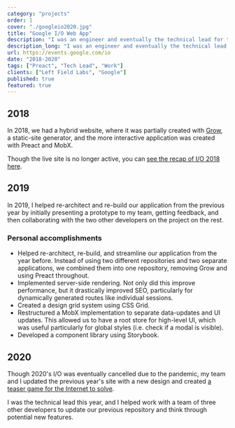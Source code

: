 ```yaml
---
category: "projects"
order: 1
cover: "./googleio2020.jpg"
title: "Google I/O Web App"
description: "I was an engineer and eventually the technical lead for the annual Google developer conference web application over the span of three years."
description_long: "I was an engineer and eventually the technical lead for the annual Google developer conference web application over the span of three years. This app provided attendees and livestream viewers information about the event, the ability to create their own schedule, an interactive map, and a livestream. Our team was embedded within Google and we worked with the agency Instrument who created the branding and design for these years."
url: https://events.google.com/io
date: "2018-2020"
tags: ["Preact", "Tech Lead", "Work"]
clients: ["Left Field Labs", "Google"]
published: true
featured: true
---
```


## 2018

In 2018, we had a hybrid website, where it was partially created with [Grow](//grow.io), a static-site generator, and the more interactive application was created with Preact and MobX.

Though the live site is no longer active, you can [see the recap of I/O 2018 here](https://events.google.com/io2018/).

## 2019

In 2019, I helped re-architect and re-build our application from the previous year by initially presenting a prototype to my team, getting feedback, and then collaborating with the two other developers on the project on the rest.

### Personal accomplishments

- Helped re-architect, re-build, and streamline our application from the year before. Instead of using two different repositories and two separate applications, we combined them into one repository, removing Grow and using Preact throughout.
- Implemented server-side rendering. Not only did this improve performance, but it drastically improved SEO, particularly for dynamically generated routes like individual sessions.
- Created a design grid system using CSS Grid.
- Restructured a MobX implementation to separate data-updates and UI updates. This allowed us to have a root store for high-level UI, which was useful particularly for global styles (i.e. check if a modal is visible).
- Developed a component library using Storybook.

## 2020

Though 2020's I/O was eventually cancelled due to the pandemic, my team and I updated the previous year's site with a new design and created [a teaser game for the Internet to solve](/projects/google-io-collaboration-of-the-cosmos).

I was the technical lead this year, and I helped work with a team of three other developers to update our previous repository and think through potential new features.
